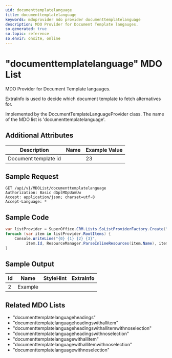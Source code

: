 ```yaml
---
uid: documenttemplatelanguage
title: documenttemplatelanguage
keywords: mdoprovider mdo provider documenttemplatelanguage
description: MDO Provider for Document Template langauges.
so.generated: true
so.topic: reference
so.envir: onsite, online
---
```


# "documenttemplatelanguage" MDO List
MDO Provider for Document Template langauges.

ExtraInfo is used to decide which document template to fetch alternatives for.

Implemented by the <see cref="T:SuperOffice.CRM.Lists.DocumentTemplateLanguageProvider">DocumentTemplateLanguageProvider</see> class.
The name of the MDO list is 'documenttemplatelanguage'.

## Additional Attributes

| Description | Name | Example Value |
|-----|-----|------|
|Document template id| |23|





## Sample Request

```http!
GET /api/v1/MDOList/documenttemplatelanguage
Authorization: Basic dGplMDpUamUw
Accept: application/json; charset=utf-8
Accept-Language: *

```

## Sample Code
```cs
var listProvider = SuperOffice.CRM.Lists.SoListProviderFactory.Create("documenttemplatelanguage", forceFlatList: true);
foreach (var item in listProvider.RootItems) {
    Console.WriteLine("{0} {1} {2} {3}", 
         item.Id, ResourceManager.ParseInlineResources(item.Name), item.StyleHint, item.ExtraInfo);
}
```

## Sample Output

|Id   | Name  |StyleHint|ExtraInfo |
| --- | ----- | ------- | -------- |
| 2 | Example | | |


## Related MDO Lists

* "documenttemplatelanguageheadings"
* "documenttemplatelanguageheadingswithallitem"
* "documenttemplatelanguageheadingswithallitemwithnoselection"
* "documenttemplatelanguageheadingswithnoselection"
* "documenttemplatelanguagewithallitem"
* "documenttemplatelanguagewithallitemwithnoselection"
* "documenttemplatelanguagewithnoselection"
